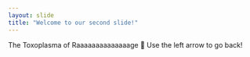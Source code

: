 ```yaml
---
layout: slide
title: "Welcome to our second slide!"
---
```

The Toxoplasma of Raaaaaaaaaaaaaage :tada:
Use the left arrow to go back!
